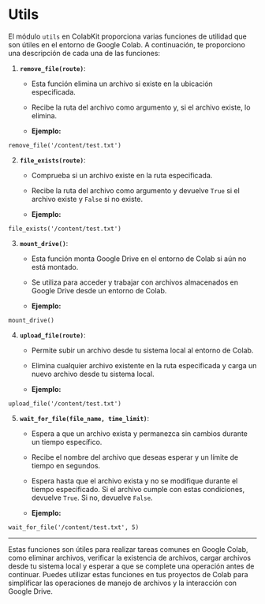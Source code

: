 # Utils

El módulo `utils` en ColabKit proporciona varias funciones de utilidad que son útiles en el entorno de Google Colab. A continuación, te proporciono una descripción de cada una de las funciones:

1. **`remove_file(route)`**:

   - Esta función elimina un archivo si existe en la ubicación especificada.
   - Recibe la ruta del archivo como argumento y, si el archivo existe, lo elimina.

   - **Ejemplo:**

```
remove_file('/content/test.txt')
```

2. **`file_exists(route)`**:

   - Comprueba si un archivo existe en la ruta especificada.
   - Recibe la ruta del archivo como argumento y devuelve `True` si el archivo existe y `False` si no existe.

   - **Ejemplo:**

```
file_exists('/content/test.txt')
```

3. **`mount_drive()`**:

   - Esta función monta Google Drive en el entorno de Colab si aún no está montado.
   - Se utiliza para acceder y trabajar con archivos almacenados en Google Drive desde un entorno de Colab.

   - **Ejemplo:**

```
mount_drive()
```

4. **`upload_file(route)`**:

   - Permite subir un archivo desde tu sistema local al entorno de Colab.
   - Elimina cualquier archivo existente en la ruta especificada y carga un nuevo archivo desde tu sistema local.

   - **Ejemplo:**

```
upload_file('/content/test.txt')
```

5. **`wait_for_file(file_name, time_limit)`**:

   - Espera a que un archivo exista y permanezca sin cambios durante un tiempo específico.
   - Recibe el nombre del archivo que deseas esperar y un límite de tiempo en segundos.
   - Espera hasta que el archivo exista y no se modifique durante el tiempo especificado. Si el archivo cumple con estas condiciones, devuelve `True`. Si no, devuelve `False`.

   - **Ejemplo:**

```
wait_for_file('/content/test.txt', 5)
```

---

Estas funciones son útiles para realizar tareas comunes en Google Colab, como eliminar archivos, verificar la existencia de archivos, cargar archivos desde tu sistema local y esperar a que se complete una operación antes de continuar. Puedes utilizar estas funciones en tus proyectos de Colab para simplificar las operaciones de manejo de archivos y la interacción con Google Drive.
